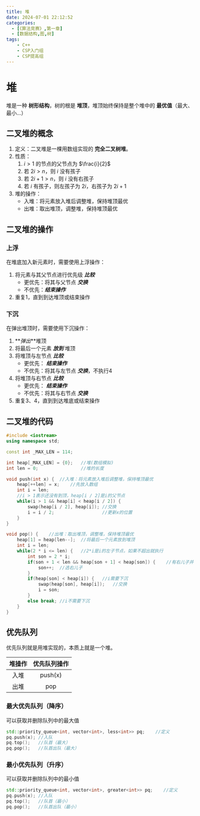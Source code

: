 ```yaml
---
title: 堆
date: 2024-07-01 22:12:52
categories:
  - [《算法竞赛》,第一章]
  - [数据结构,图,树]
tags: 
    - C++
    - CSP入门组
    - CSP提高组
---
```



# 堆

堆是一种 __树形结构__，树的根是 __堆顶__，堆顶始终保持是整个堆中的 __最优值__（最大、最小...）

## 二叉堆的概念

1. 定义：二叉堆是一棵用数组实现的 __完全二叉树堆__。
2. 性质：
    1. $i>1$ 的节点的父节点为 $\frac{i}{2}$
    2. 若 $2i>n$，则 $i$ 没有孩子
    3. 若 $2i+1>n$，则 $i$ 没有右孩子
    4. 若 $i$ 有孩子，则左孩子为 $2i$，右孩子为 $2i+1$
3. 堆的操作：
    - 入堆：将元素放入堆后调整堆，保持堆顶最优
    - 出堆：取出堆顶，调整堆，保持堆顶最优

## 二叉堆的操作

### 上浮
在堆底加入新元素时，需要使用上浮操作：

1. 将元素与其父节点进行优先级 **_比较_**
    - 更优先：将其与父节点 **_交换_**
    - 不优先：**_结束操作_**
2. 重复1，直到到达堆顶或结束操作

### 下沉
在弹出堆顶时，需要使用下沉操作：

1. **_弹出_**堆顶
2. 将最后一个元素  **_放到_** 堆顶
3. 将堆顶与左节点 **_比较_**
    - 更优先： **_结束操作_**
    - 不优先：将其与左节点 **_交换_**，不执行4
4. 将堆顶与右节点 **_比较_**
    - 更优先： **_结束操作_**
    - 不优先：将其与右节点 **_交换_**
5. 重复3、4，直到到达堆底或结束操作

## 二叉堆的代码
```c++
#include <iostream>
using namespace std;

const int _MAX_LEN = 114;

int heap[_MAX_LEN] = {0};   //堆(数组模拟)
int len = 0;                //堆的长度

void push(int x) {  //入堆：将元素放入堆后调整堆，保持堆顶最优
    heap[++len] = x;    //先放入数组
    int i = len;
    //i > 1表示还没有到顶，heap[i / 2]是i的父节点
    while(i > 1 && heap[i] < heap[i / 2]) {
        swap(heap[i / 2], heap[i]); //交换
        i = i / 2;                  //更新x的位置
    }
}

void pop() {    //出堆：取出堆顶，调整堆，保持堆顶最优
    heap[1] = heap[len--];  //将最后一个元素放到堆顶
    int i = len;
    while(2 * i <= len) {   //2*i是i的左子节点，如果不超出就执行
        int son = 2 * i;
        if(son + 1 < len && heap[son + 1] < heap[son]) {    //有右儿子并且右儿子小
            son++;  //选右儿子
        }
        if(heap[son] < heap[i]) {   //i需要下沉
            swap(heap[son], heap[i]);   //交换
            i = son;
        }
        else break; //i不需要下沉
    }
}
```

## 优先队列
优先队列就是用堆实现的，本质上就是一个堆。


|   堆操作       | 优先队列操作 |
|   :-----:     | :-----:     |
|   入堆         | push(x)      |
|   出堆        | pop       |


### 最大优先队列（降序）
可以获取并删除队列中的最大值
```c++
std::priority_queue<int, vector<int>, less<int>> pq;    //定义
pq.push(x); //入队
pq.top();   //队首（最大）
pq.pop();   //队首出队（最大）
```
### 最小优先队列（升序）
可以获取并删除队列中的最小值
```c++
std::priority_queue<int, vector<int>, greater<int>> pq;    //定义
pq.push(x); //入队
pq.top();   //队首（最小）
pq.pop();   //队首出队（最小）
```
